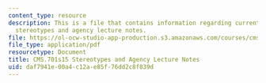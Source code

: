 ```yaml
---
content_type: resource
description: This is a file that contains information regarding current debates in
  stereotypes and agency lecture notes.
file: https://ol-ocw-studio-app-production.s3.amazonaws.com/courses/cms-701-current-debates-in-media-spring-2015/daf7941e00a4c12ae85f76dd2c8f839d_MITCMS_701S15_Stereotype.pdf
file_type: application/pdf
resourcetype: Document
title: CMS.701s15 Stereotypes and Agency Lecture Notes
uid: daf7941e-00a4-c12a-e85f-76dd2c8f839d
---
```

